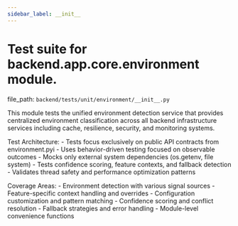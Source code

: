 ```yaml
---
sidebar_label: __init__
---
```


# Test suite for backend.app.core.environment module.

  file_path: `backend/tests/unit/environment/__init__.py`

This module tests the unified environment detection service that provides
centralized environment classification across all backend infrastructure
services including cache, resilience, security, and monitoring systems.

Test Architecture:
    - Tests focus exclusively on public API contracts from environment.pyi
    - Uses behavior-driven testing focused on observable outcomes
    - Mocks only external system dependencies (os.getenv, file system)
    - Tests confidence scoring, feature contexts, and fallback detection
    - Validates thread safety and performance optimization patterns

Coverage Areas:
    - Environment detection with various signal sources
    - Feature-specific context handling and overrides
    - Configuration customization and pattern matching
    - Confidence scoring and conflict resolution
    - Fallback strategies and error handling
    - Module-level convenience functions
